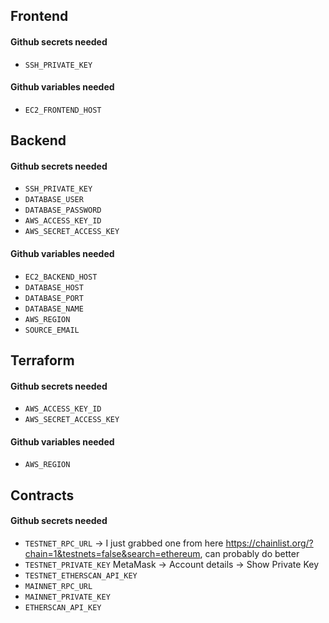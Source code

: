## Frontend
#### Github secrets needed
- `SSH_PRIVATE_KEY`
#### Github variables needed
- `EC2_FRONTEND_HOST`

## Backend
#### Github secrets needed
- `SSH_PRIVATE_KEY`
- `DATABASE_USER`
- `DATABASE_PASSWORD`
- `AWS_ACCESS_KEY_ID`
- `AWS_SECRET_ACCESS_KEY`
#### Github variables needed
- `EC2_BACKEND_HOST`
- `DATABASE_HOST`
- `DATABASE_PORT`
- `DATABASE_NAME`
- `AWS_REGION`
- `SOURCE_EMAIL`


## Terraform
#### Github secrets needed
- `AWS_ACCESS_KEY_ID`
- `AWS_SECRET_ACCESS_KEY`
#### Github variables needed
- `AWS_REGION`


## Contracts
#### Github secrets needed
- `TESTNET_RPC_URL` -> I just grabbed one from here https://chainlist.org/?chain=1&testnets=false&search=ethereum, can probably do better
- `TESTNET_PRIVATE_KEY` MetaMask -> Account details -> Show Private Key
- `TESTNET_ETHERSCAN_API_KEY`
- `MAINNET_RPC_URL`
- `MAINNET_PRIVATE_KEY`
- `ETHERSCAN_API_KEY`
